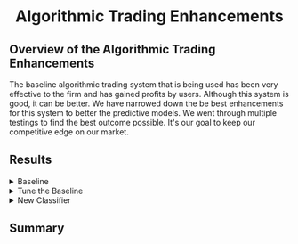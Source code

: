 <h1 align="center">Algorithmic Trading Enhancements</h1>

## Overview of the Algorithmic Trading Enhancements

The baseline algorithmic trading system that is being used has been very effective to the firm and has gained profits by users. Although this system is good, it can be better. We have narrowed down the be best enhancements for this system to better the predictive models. We went through multiple testings to find the best outcome possible. It's our goal to keep our competitive edge on our market.

## Results

<details>
<summary>Baseline</summary>
 
```
short_window = 4
long_window = 100
  
  
signals_df['SMA_Fast'] = signals_df['close'].rolling(window=short_window).mean()
signals_df['SMA_Slow'] = signals_df['close'].rolling(window=long_window).mean()
  
  
```
![image](https://user-images.githubusercontent.com/84649228/135738937-256c2dcf-7f92-4d7a-b094-2cd328671a7b.png)
  
![image](https://user-images.githubusercontent.com/84649228/135739647-1de43043-0582-4b33-bd45-b89fb9e93e6f.png)




</details>


<details>
<summary>Tune the Baseline</summary>
 
 

</details>

<details>
<summary>New Classifier</summary>

We trained the baseline data on a new classifier to see if we could get a better prediction outcome. For this, the use of Logisitic Regression was used. 

```
short_window = 4
long_window = 100
  
  
signals_df['SMA_Fast'] = signals_df['close'].rolling(window=short_window).mean()
signals_df['SMA_Slow'] = signals_df['close'].rolling(window=long_window).mean()
  
  
```
![image](https://user-images.githubusercontent.com/84649228/135739666-66b8d87e-8e2a-4377-973f-9655b22dc13d.png)
![image](https://user-images.githubusercontent.com/84649228/135739750-66f7563f-8a68-441d-a7ed-6234e12aa37c.png)




</details>

## Summary


